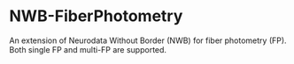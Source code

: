 # NWB-FiberPhotometry
An extension of Neurodata Without Border (NWB) for fiber photometry (FP). Both single FP and multi-FP are supported.
